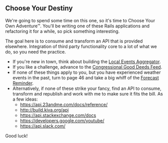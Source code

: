 ## Choose Your Destiny

We're going to spend some time on this one, so it's time to Choose Your Own Adventure™. You'll be writing one of these Rails applications and refactoring it for a while, so pick something interesting.

The goal here is to consume and transform an API that is provided elsewhere. Integration of third party functionality core to a lot of what we do, so you need the practice.

* If you're new in town, think about building the [Local Events Aggregator](../happenings/).
* If you like a challenge, advance to the [Congressional Good Deeds Feed](../opposite_of_progress/).
* If none of these things apply to you, but you have experienced weather events in the past, turn to page 46 and take a big whiff of the [Forecast Reminder](../event_system/).
* Alternatively, if none of these strike your fancy, find an API to consume, transform and republish and work with me to make sure it fits the bill. As a few ideas:
  * https://api.23andme.com/docs/reference/
  * http://build.kiva.org/api
  * https://api.stackexchange.com/docs
  * https://developers.google.com/youtube/
  * https://api.slack.com/

Good luck!
